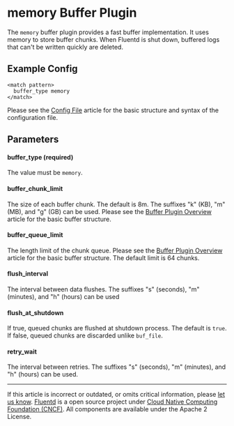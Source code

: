 # memory Buffer Plugin

The `memory` buffer plugin provides a fast buffer implementation. It
uses memory to store buffer chunks. When Fluentd is shut down, buffered
logs that can't be written quickly are deleted.


## Example Config

``` {.CodeRay}
<match pattern>
  buffer_type memory
</match>
```
Please see the [Config File](/configuration/config-file.md) article for the basic
structure and syntax of the configuration file.

## Parameters

#### buffer\_type (required)

The value must be `memory`.

#### buffer\_chunk\_limit

The size of each buffer chunk. The default is 8m. The suffixes "k" (KB),
"m" (MB), and "g" (GB) can be used. Please see the [Buffer Plugin Overview](/plugins/buffer/buffer-plugin-overview.md) article for the basic buffer
structure.

#### buffer\_queue\_limit

The length limit of the chunk queue. Please see the [Buffer Plugin Overview](/plugins/buffer/buffer-plugin-overview.md) article for the basic buffer
structure. The default limit is 64 chunks.

#### flush\_interval

The interval between data flushes. The suffixes "s" (seconds), "m"
(minutes), and "h" (hours) can be used

#### flush\_at\_shutdown

If true, queued chunks are flushed at shutdown process. The default is
`true`. If false, queued chunks are discarded unlike `buf_file`.

#### retry\_wait

The interval between retries. The suffixes "s" (seconds), "m" (minutes),
and "h" (hours) can be used.


------------------------------------------------------------------------

If this article is incorrect or outdated, or omits critical information, please [let us know](https://github.com/fluent/fluentd-docs/issues?state=open).
[Fluentd](http://www.fluentd.org/) is a open source project under [Cloud Native Computing Foundation (CNCF)](https://cncf.io/). All components are available under the Apache 2 License.
